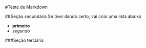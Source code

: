 #Teste de Markdown

##Seção secundária
Se tiver dando certo, vai criar uma lista abaixo
 - **primeiro**
 - _segundo_
 
###Seção terciária
 

